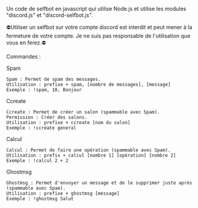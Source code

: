 Un code de selfbot en javascript qui
utilise Node.js et
utilise les modules "discord.js" et "discord-selfbot.js".

⛔Utiliser un selfbot sur votre compte discord est interdit et peut mener à la fermeture de votre compte. Je ne suis pas responsable de l'utilisation que vous en ferez.⛔

Commandes :

  Spam
  
    Spam : Permet de spam des messages.
    Utilisation : prefixe + spam, [nombre de messages], [message]
    Exemple : !spam, 10, Bonjour
    
    
  Ccreate
    
    Ccreate : Permet de créer un salon (spammable avec Spam).
    Permission : Créer des salons.
    Utilisation : prefixe + ccreate [nom du salon]
    Exemple : !ccreate general
    
    
  Calcul
    
    Calcul : Permet de faire une opération (spammable avec Spam).
    Utilisation : prefix + calcul [nombre 1] [opération] [nombre 2]
    Exemple : !calcul 2 + 2
    
    
  Ghostmsg
    
    Ghostmsg : Permet d'envoyer un message et de le supprimer juste après (spammable avec Spam).
    Utilisation : prefixe + ghostmsg [message]
    Exemple : !ghostmsg Salut
